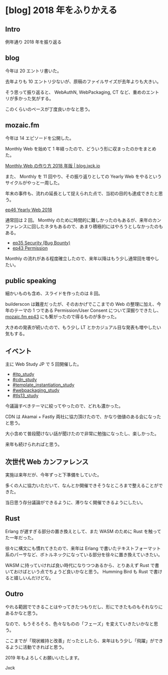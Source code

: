 # [blog] 2018 年をふりかえる

## Intro

例年通り 2018 年を振り返る


## blog

今年は 20 エントリ書いた。

去年よりも 10 エントリ少ないが、原稿のファイルサイズが去年よりも大きい。

そう思って振り返ると、 WebAuthN, WebPackaging, CT など、重めのエントリが多かった気がする。

このくらいのペースが丁度良いかなと思う。


## mozaic.fm

今年は 14 エピソードを公開した。

Monthly Web を始めて 1 年経ったので、どういう形に収まったのかをまとめた。

[Monthly Web の作り方 2018 年版 | blog.jxck.io](https://blog.jxck.io/entries/2018-07-18/how-to-logging-monthly-web.html)

また、 Monthly を 11 回やり、その振り返りとしての Yearly Web をやるというサイクルがやっと一周した。

年末の事件も、流れの延長として捉えられた点で、当初の目的も達成できたと思う。

[ep46 Yearly Web 2018](https://mozaic.fm/episodes/46/yearly-web-2018.html)

通常回は 2 回。 Monthly のために時間的に難しかったのもあるが、来年のカンファレンスに回したネタもあるので、あまり積極的にはやろうとしなかったのもある。

- [ep35 Security (Bug Bounty)](https://mozaic.fm/episodes/35/security-bugbounty.html)
- [ep43 Permission](https://mozaic.fm/episodes/43/permission.html)

Monthly の流れがある程度確立したので、来年以降はもう少し通常回を増やしたい。


## public speaking

細かいものも含め、スライドを作ったのは 8 回。

builderscon は難産だったが、そのおかげでここまでの Web の整理に加え、今年のテーマの 1 つである Permission/User Consent について深掘りできたし、 [mozaic.fm ep43](https://mozaic.fm/episodes/43/permission.html) にも繋がったので得るものが多かった。

大きめの発表が続いたので、もう少し LT とかカジュアル目な発表も増やしたい気もする。


## イベント

主に Web Study JP で 5 回開催した。

- [#itp_study](https://web-study.connpass.com/event/84158/)
- [#cdn_study](https://http2study.connpass.com/event/81469/)
- [#template_instantiation_study](https://web-study.connpass.com/event/80198/)
- [#webpackaging_study](https://web-study.connpass.com/event/78978/)
- [#tls13_study](https://http2study.connpass.com/event/77498/)

今議論すべきテーマに絞ってやったので、どれも濃かった。

CDN は Akamai + Fastly 両社に協力頂けたので、かなり価値のある会になったと思う。

大小含めて普段聞けない話が聞けたので非常に勉強になったし、楽しかった。

来年も続けられればと思う。


## 次世代 Web カンファレンス

実施は来年だが、今年ずっと下準備をしていた。

多くの人に協力いただいて、なんとか開催できそうなところまで整えることができた。

当日思う存分議論ができるように、滞りなく開催できるようにしたい。


## Rust

Erlang が遅すぎる部分の置き換えとして、また WASM のために Rust を触ってた一年だった。

徐々に構文にも慣れてきたので、来年は Erlang で書いたテキストフォーマット系のパーサなど、ボトルネックになっている部分を徐々に置き換えていきたい。

WASM に持っていければ良い時代になりつつあるから、とりあえず Rust で書いておけばという点でちょうど良いかなと思う。 Humming Bird も Rust で書けると嬉しいんだけどな。


## Outro

やれる範囲でできることはやってきたつもりだし、形にできたものもそれなりにあるかなと思う。

なので、もうそろそろ、色々なものの「フェーズ」を変えていきたいかなと思う。

ここまでが「現状維持と改善」だったとしたら、来年はもう少し「飛躍」ができるように活動できればと思う。

2019 年もよろしくお願いいたします。

Jxck